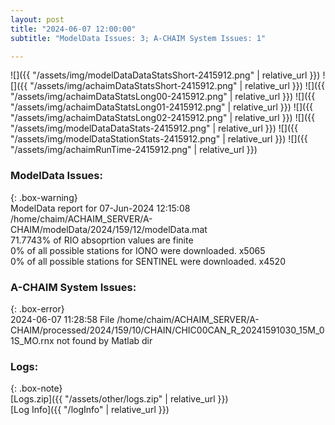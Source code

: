 ```yaml
---
layout: post
title: "2024-06-07 12:00:00"
subtitle: "ModelData Issues: 3; A-CHAIM System Issues: 1"

---
```


![]({{ "/assets/img/modelDataDataStatsShort-2415912.png" | relative_url }})
![]({{ "/assets/img/achaimDataStatsShort-2415912.png" | relative_url }})
![]({{ "/assets/img/achaimDataStatsLong00-2415912.png" | relative_url }})
![]({{ "/assets/img/achaimDataStatsLong01-2415912.png" | relative_url }})
![]({{ "/assets/img/achaimDataStatsLong02-2415912.png" | relative_url }})
![]({{ "/assets/img/modelDataDataStats-2415912.png" | relative_url }})
![]({{ "/assets/img/modelDataStationStats-2415912.png" | relative_url }})
![]({{ "/assets/img/achaimRunTime-2415912.png" | relative_url }})


### ModelData Issues:  
  
{: .box-warning}  
 ModelData report for 07-Jun-2024 12:15:08   
 /home/chaim/ACHAIM_SERVER/A-CHAIM/modelData/2024/159/12/modelData.mat   
 71.7743% of RIO absoprtion values are finite   
 0% of all possible stations for IONO were downloaded. x5065   
 0% of all possible stations for SENTINEL were downloaded. x4520   
  
### A-CHAIM System Issues:  
  
{: .box-error}  
2024-06-07 11:28:58 File /home/chaim/ACHAIM_SERVER/A-CHAIM/processed/2024/159/10/CHAIN/CHIC00CAN_R_20241591030_15M_01S_MO.rnx not found by Matlab dir  

### Logs:  
  
{: .box-note}  
[Logs.zip]({{ "/assets/other/logs.zip" | relative_url }})  
[Log Info]({{ "/logInfo" | relative_url }})  
